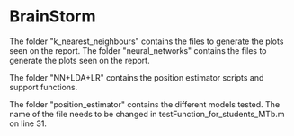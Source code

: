 # BrainStorm

The folder "k_nearest_neighbours" contains the files to generate the plots seen on the report. 
The folder "neural_networks" contains the files to generate the plots seen on the report.

The folder "NN+LDA+LR" contains the position estimator scripts and support functions. 

The folder "position_estimator" contains the different models tested. The name of the file needs to be changed in testFunction_for_students_MTb.m on line 31. 




